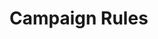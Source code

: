 # Campaign Rules

<!-- WIP -->

<!--
JUST NOTES:

# Campaign Play

## Notes
Aside from the obvious goal of building an army, I wanted to play with the idea "I'm not playing that game". (Something a friend says when not going for scenario points.) It's important to balance things so that conflict is still happening but that players may not have the same end goals. Campaign, even more so than just Scenario play, is intended to be a point salad of conflict. If side goals and multiple scenario goals in a single game aren't fostering conflict, it will need to change. No game should consist of competitors sitting on sides not interacting.

## Overview
In the vastness of the multiverse, mercenary companies take many forms. They may be called Companies, Units, Clans, Fellowships, Syndicates, Dogs of War, Sellswords, Contractors, etc. Regardless of their name, they share one common thread: they are groups willing to resolve conflicts through force, for a price. The campaign rules are intended to let you build and upgrade a force over time. They're also a hope you'll tell a story in the process.

## The World of Conflict
At the heart of this campaign lies Conflict—an artificial planet created by multiple cosmic entities who shared the philosophy of "Growth through Conflict." This constructed world serves as a crucible where beings from across the multiverse gather to test their mettle and seek out kindred spirits who understand the true cost of growth.

Some who come to Conflict are chosen by the planet itself, marked to gather others and spread this philosophy of growth through combat across the multiverse. These chosen few become the catalysts for change across countless worlds.

## Campaign Structure
In campaign play, players take on the role of mercenary leaders, beginning their journey as individual operators and growing into commanders of renowned armies. Through linked scenarios, players will:

- Build their reputation across the multiverse.
- Grow their forces from a single model to a full army.
- Tell the story of how a lone warrior builds, trains, and leads their mercenary company to prominence across multiple dimensions, leaving their mark on the history of Conflict itself.

### Starting a Campaign

Get a group of friends. Each player will need to document the rise of their mercenary company. This is intended to be shared, and lore/fluff is encouraged. Decide how long you want the campaign to run for. Players will use the [Character Creation](characterCreation.md) rules and 45 points to build their leader. They will then start by play a game with a singular scenario: [Seize Fate](#starting-scenario-seize-fate).

### Setting up a Campaign Game
  Is similar to non-campaign [scenario play](scenarios.md). The following list calls out the differences.

- Team Creation:
  Teams can only be constructed with characters built and improved through the current campaign. All players need to agree on a point total that all players present could field within 6 points. 
- Scenario Selection:
  After the first game with Seize Fate follow the [Scenario Selection Rules](scenarios.md#3-scenario-selection). The differences in campaign play will be called out in the rules for the scenario. The primary difference is instead of tracking scenario points as a whole scenario points are tracked per scenario.
- Terrain Placement:
  Specifically [Advantageous Terrain](scenarios.md#advantageous-terrain) can only be selected if you've gained access to a specific piece through campaign mode. Campaign specific Scenarios will have Advantageous Terrain that can be a reward.
- Victory Conditions:
  In campaign play victory isn't as clear cut and both sides could come away feeling like the victor. There are several [Campaign Currencies](#campaign-currencies). **Coin** can only be gained by winning the scenario the player selected. Wining the opponents Scenario gains you **Renown** Secondary Goals can also earn you **Renown** or **Coin** but not both.
  Total Score = Scenario Points + Secondary Goal Points + Leader Kill Points

  NOTES
  I want to have a ranking system that:
  - Is a multiplier on rewards. (If you play someone better ranked your rewards are better than if you play a lower ranked player)
  - Rewards good performance across multiple aspects of the game.
  - Prevents extreme rating fluctuations.
  - Adjusts point totals in a balanced way.
  - Keeps the campaign competitive and engaging for all players.

  Games don't have a Win or a Loss
  Games will play with anywhere from 1 - 4 scenarios at the same time Each Scenario can be worth from 0 - 5 Scenario points a round and can run for 5 rounds
  Secondary goals are one offs that can each be worth up to 5 scenario points only the player that selected the secondary goal is eligible to win it's points.
  Killing the opponents leader is worth 5 scenario points.

## Campaign Currencies

Campaign progression is tracked through two primary currencies: **Renown** & **Coin**.

### Coin

The economic backbone of your mercenary company, earned primarily through successful contracts. This currency lets you train or transform members of your organization.
- Training a character allows the player to change Attack, Ability, or Reaction Actions. This can include Purchasing a new action, adding effects to a current action, or replacing an old action (If you replace an previous action regain half the points the previous action cost). Cost of training is a **Coin** per character creation point.
- Transform allows a player to change a characters Size Category and or Stat Improvements. The **Coin** cost is 5 + 1 per character creation point.

### Renown

A measure of your company's reputation, gained through memorable actions, bold strategies, and the difficulty of your jobs. This currency lets you recruit new members & promote members to leaders if you have a License for Conflict.

#### Recruiting Characters

Players can spend **Renown** to recruit a new character:
- 20 Renown for a new character costing <= 30 points.
- 40 Renown for a new character costing <= 60 points.
- 100 Renown for a new character costing <= 90 points.

#### Promotion

Each team has to have a model that is designated as its leader. A player's first character is always the head of the organization, but that model doesn't need to be brought to every game. Other characters can be promoted to allow them to lead a force.
- 30 Renown to upgrade a character.

  NOTE: Maybe have multiple levels of promotion. Also perhaps give once a game abilities to leaders. The level of leader would determine how powerful the ability is.
## Campaign Specific Features

### Last Stand

Characters that are removed from the game after losing all their wounds aren't dead; they're wounded, and the mercenary groups gather their own and get healed back up for the next job—usually, that is. If a player is losing on a scenario, they can, in response to a character losing all their wounds, decide to permanently kill a character to gain one last activation. Don't feel too bad about it; the mercenary group obviously has insurance on all its members, and the group gets a coin payout.

**Trigger:**
When a character loses all their wounds, instead of being removed from the game, the player can choose to activate "Last Stand" if these conditions are met:
* Round >= 3
* Player has fewer scenario points
* Player has not used **Last Stand** this game

**Effect:**
When activated, follow these steps:
1. The character removes all tokens and gains +1 to all stats.
2. The character can immediately take a turn.
3. Remove the character from the game. The character is no longer available to the player's team for future Campaign games.
4. The player receives a 35 coin payout.

-->